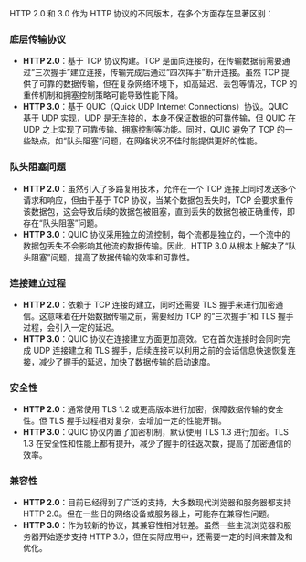 HTTP 2.0 和 3.0 作为 HTTP 协议的不同版本，在多个方面存在显著区别：

### 底层传输协议
- **HTTP 2.0**：基于 TCP 协议构建。TCP 是面向连接的，在传输数据前需要通过“三次握手”建立连接，传输完成后通过“四次挥手”断开连接。虽然 TCP 提供了可靠的数据传输，但在复杂网络环境下，如高延迟、丢包等情况，TCP 的重传机制和拥塞控制策略可能导致性能下降。
- **HTTP 3.0**：基于 QUIC（Quick UDP Internet Connections）协议。QUIC 基于 UDP 实现，UDP 是无连接的，本身不保证数据的可靠传输，但 QUIC 在 UDP 之上实现了可靠传输、拥塞控制等功能。同时，QUIC 避免了 TCP 的一些缺点，如“队头阻塞”问题，在网络状况不佳时能提供更好的性能。

### 队头阻塞问题
- **HTTP 2.0**：虽然引入了多路复用技术，允许在一个 TCP 连接上同时发送多个请求和响应，但由于基于 TCP 协议，当某个数据包丢失时，TCP 会要求重传该数据包，这会导致后续的数据包被阻塞，直到丢失的数据包被正确重传，即存在“队头阻塞”问题。
- **HTTP 3.0**：QUIC 协议采用独立的流控制，每个流都是独立的，一个流中的数据包丢失不会影响其他流的数据传输。因此，HTTP 3.0 从根本上解决了“队头阻塞”问题，提高了数据传输的效率和可靠性。

### 连接建立过程
- **HTTP 2.0**：依赖于 TCP 连接的建立，同时还需要 TLS 握手来进行加密通信。这意味着在开始数据传输之前，需要经历 TCP 的“三次握手”和 TLS 握手过程，会引入一定的延迟。
- **HTTP 3.0**：QUIC 协议在连接建立方面更加高效。它在首次连接时会同时完成 UDP 连接建立和 TLS 握手，后续连接可以利用之前的会话信息快速恢复连接，减少了握手的延迟，加快了数据传输的启动速度。

### 安全性
- **HTTP 2.0**：通常使用 TLS 1.2 或更高版本进行加密，保障数据传输的安全性。但 TLS 握手过程相对复杂，会增加一定的性能开销。
- **HTTP 3.0**：QUIC 协议内置了加密机制，默认使用 TLS 1.3 进行加密。TLS 1.3 在安全性和性能上都有提升，减少了握手的往返次数，提高了加密通信的效率。

### 兼容性
- **HTTP 2.0**：目前已经得到了广泛的支持，大多数现代浏览器和服务器都支持 HTTP 2.0。但在一些旧的网络设备或服务器上，可能存在兼容性问题。
- **HTTP 3.0**：作为较新的协议，其兼容性相对较差。虽然一些主流浏览器和服务器开始逐步支持 HTTP 3.0，但在实际应用中，还需要一定的时间来普及和优化。 
